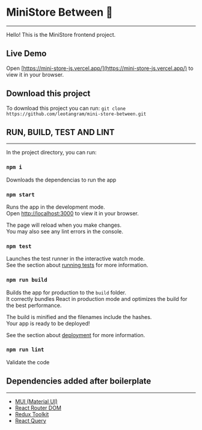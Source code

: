 # MiniStore Between :iphone:

---

Hello! This is the MiniStore frontend project.

## Live Demo

Open [https://mini-store-js.vercel.app/](https://mini-store-js.vercel.app/) to view it in your browser.

## Download this project

To download this project you can run:
`git clone https://github.com/leotangram/mini-store-between.git`

## RUN, BUILD, TEST AND LINT

---

In the project directory, you can run:

### `npm i`

Downloads the dependencias to run the app

### `npm start`

Runs the app in the development mode.\
Open [http://localhost:3000](http://localhost:3000) to view it in your browser.

The page will reload when you make changes.\
You may also see any lint errors in the console.

### `npm test`

Launches the test runner in the interactive watch mode.\
See the section about [running tests](https://facebook.github.io/create-react-app/docs/running-tests) for more information.

### `npm run build`

Builds the app for production to the `build` folder.\
It correctly bundles React in production mode and optimizes the build for the best performance.

The build is minified and the filenames include the hashes.\
Your app is ready to be deployed!

See the section about [deployment](https://facebook.github.io/create-react-app/docs/deployment) for more information.

### `npm run lint`

Validate the code

## Dependencies added after boilerplate

---

- [MUI (Material UI)](https://mui.com/)
- [React Router DOM](https://reactrouter.com/docs/en/v6/getting-started/overview)
- [Redux Toolkit](https://redux-toolkit.js.org/tutorials/quick-start)
- [React Query](https://react-query.tanstack.com/)
